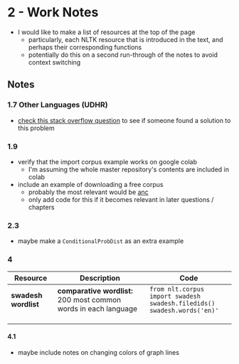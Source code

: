 # 2 - Work Notes

* I would like to make a list of resources at the top of the page
  * particularly, each NLTK resource that is introduced in the text, and perhaps their corresponding functions
  * potentially do this on a second run-through of the notes to avoid context switching

## Notes

### 1.7 Other Languages (UDHR)

* [check this stack overflow question](https://stackoverflow.com/q/64019113/12578069) to see if someone found a solution to this problem

### 1.9

* verify that the import corpus example works on google colab
  * I'm assuming the whole master repository's contents are included in colab
* include an example of downloading a free corpus 
  * probably the most relevant would be [anc](http://www.anc.org/data/masc/downloads/data-download/)
  * only add code for this if it becomes relevant in later questions / chapters

### 2.3

* maybe make a `ConditionalProbDist` as an extra example

### 4

| Resource             | Description                                                  | Cod**e**                                                     |
| -------------------- | ------------------------------------------------------------ | ------------------------------------------------------------ |
| **swadesh wordlist** | **comparative wordlist:** 200 most common words in each language | `from nlt.corpus import swadesh`<br />`swadesh.filedids()`<br />`swadesh.words('en)'` |
|                      |                                                              |                                                              |
|                      |                                                              |                                                              |
|                      |                                                              |                                                              |



#### 4.1

* maybe include notes on changing colors of graph lines